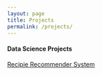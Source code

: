 ```yaml
---
layout: page
title: Projects
permalink: /projects/
---
```


#### Data Science Projects

[Recipie Recommender System](/projects/recommender_system.html)



